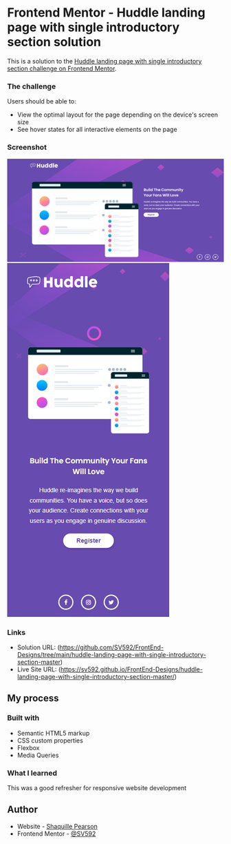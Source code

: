 # Frontend Mentor - Huddle landing page with single introductory section solution

This is a solution to the [Huddle landing page with single introductory section challenge on Frontend Mentor](https://www.frontendmentor.io/challenges/huddle-landing-page-with-a-single-introductory-section-B_2Wvxgi0).

### The challenge

Users should be able to:

- View the optimal layout for the page depending on the device's screen size
- See hover states for all interactive elements on the page

### Screenshot

![image](./screenshots/desktop.png)
![image](./screenshots/mobile.png)

### Links

- Solution URL: (https://github.com/SV592/FrontEnd-Designs/tree/main/huddle-landing-page-with-single-introductory-section-master)
- Live Site URL: (https://sv592.github.io/FrontEnd-Designs/huddle-landing-page-with-single-introductory-section-master/)

## My process

### Built with

- Semantic HTML5 markup
- CSS custom properties
- Flexbox
- Media Queries

### What I learned

This was a good refresher for responsive website development

## Author

- Website - [Shaquille Pearson](https://shaquillepearson.com/)
- Frontend Mentor - [@SV592](https://www.frontendmentor.io/profile/SV592)

